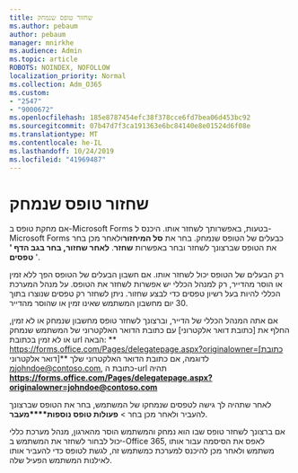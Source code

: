 ```yaml
---
title: שחזור טופס שנמחק
ms.author: pebaum
author: pebaum
manager: mnirkhe
ms.audience: Admin
ms.topic: article
ROBOTS: NOINDEX, NOFOLLOW
localization_priority: Normal
ms.collection: Adm_O365
ms.custom:
- "2547"
- "9000672"
ms.openlocfilehash: 185e8787454efc38f378cce6fd7bea06d453bc92
ms.sourcegitcommit: 07b47d7f3ca191363e6bc84140e8e01524d6f08e
ms.translationtype: MT
ms.contentlocale: he-IL
ms.lasthandoff: 10/24/2019
ms.locfileid: "41969487"
---
```

# <a name="restore-a-deleted-form"></a>שחזור טופס שנמחק

אם מחקת טופס ב-Microsoft Forms בטעות, באפשרותך לשחזר אותו. היכנס ל-Microsoft Forms כבעלים של הטופס שנמחק. בחר את **סל המיחזור**ולאחר מכן בחר את הטופס שברצונך לשחזר ובחר באפשרות **שחזר**. **לאחר שחזור, בחר בגב הדף ' טפסים** '.

רק הבעלים של הטופס יכול לשחזר אותו. אם חשבון הבעלים של הטופס הפך ללא זמין או הוסר מהדייר, רק למנהל הכללי יש אפשרות לשחזר את הטופס. על מנהל המערכת הכללי להיות בעל רשיון טפסים כדי לבצע שחזור. ניתן לשחזר רק טפסים שנוצרו בתוך 30 יום מחשבון המשתמש שאינו זמין או שהוסר מהדייר.

אם אתה המנהל הכללי של הדייר, וברצונך לשחזר טופס מחשבון שנמחק או לא זמין, החלף את [כתובת דואר אלקטרוני] עם כתובת הדואר האלקטרוני של המשתמש שנמחק או לא זמין בכתובת url הבאה: ** https://forms.office.com/Pages/delegatepage.aspx?originalowner=[כתובת דואר אלקטרוני]** לדוגמה, אם כתובת הדואר האלקטרוני שלך מjohndoe@contoso.com, כתובת ה-url תהיה **https://forms.office.com/Pages/delegatepage.aspx?originalowner=johndoe@contoso.com** 

לאחר שתהיה לך גישה לטפסים שנמחקו של המשתמש, בחר את הטופס שברצונך להעביר ולאחר מכן בחר >  **פעולות טופס נוספות****מעבר**.

אם ברצונך לשחזר טופס שבו הוא נמחק והמשתמש הוסר מהארגון, מנהל מערכת כללי יכול לבחור לשחזר את המשתמש ב-Office 365, לאפס את הסיסמה עבור אותו משתמש ולאחר מכן להיכנס למערכת כמשתמש זה, לגשת לטופס כדי להעביר אותו לאילנות המשתמש הפעיל שלה. 